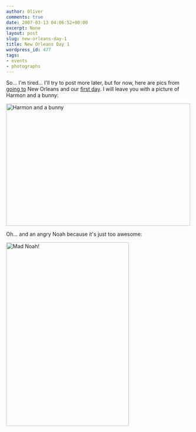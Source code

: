 ```yaml
---
author: Oliver
comments: true
date: 2007-03-13 04:06:52+00:00
excerpt: None
layout: post
slug: new-orleans-day-1
title: New Orleans Day 1
wordpress_id: 477
tags:
- events
- photographs
---
```


So... I'm tired... I'll try to post more later, but for now, here are pics from <a href="http://www.flickr.com/photos/owiber/sets/72157594585164496/">going to</a> New Orleans and our <a href="http://www.flickr.com/photos/owiber/sets/72157594585519135/">first day</a>.  I will leave you with a picture of Harmon and a bunny:

<a href="http://www.flickr.com/photos/owiber/419505598/" title="Photo Sharing"><img src="https://farm1.static.flickr.com/154/419505598_e7b9e3f839.jpg" width="500" height="333" alt="Harmon and a bunny" /></a>

Oh... and an angry Noah because it's just too awesome:

<a href="http://www.flickr.com/photos/owiber/419395297/" title="Photo Sharing"><img src="https://farm1.static.flickr.com/151/419395297_1f0cf8e54c.jpg" width="333" height="500" alt="Mad Noah!" /></a>